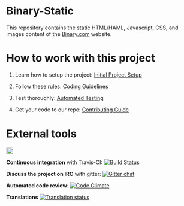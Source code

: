 Binary-Static
=============

This repository contains the static HTML/HAML, Javascript, CSS, and images content of the [Binary.com](http://www.binary.com) website.

How to work with this project
=============================

1. Learn how to setup the project:
[Initial Project Setup](https://github.com/binary-com/binary-static/wiki/Initial-Project-Setup)

2. Follow these rules:
[Coding Guidelines](https://github.com/binary-com/binary-static/wiki/Coding-Guidelines)

3. Test thoroughly:
[Automated Testing](https://github.com/binary-com/binary-static/wiki/Automated-Testing)

4. Get your code to our repo:
[Contributing Guide](https://github.com/binary-com/binary-static/wiki/Contributing-Guide)

External tools
==============

<a href="https://zenhub.io"><img src="https://raw.githubusercontent.com/ZenHubIO/support/master/zenhub-badge.png" height="18px"></a>

**Continuous integration** with Travis-CI: [![Build Status](https://travis-ci.org/binary-com/binary-static.svg?branch=master)](https://travis-ci.org/binary-com/binary-static)

**Discuss the project on IRC** with gitter: [![Gitter chat](https://badges.gitter.im/binary-com/binary-static.png)](https://gitter.im/binary-com/binary-static)

**Automated code review**: [![Code Climate](https://codeclimate.com/github/binary-com/binary-static.png)](https://codeclimate.com/github/binary-com/binary-static)

**Translations** [![Translation status](https://hosted.weblate.org/widgets/binary/-/88x31-grey.png)](https://hosted.weblate.org/engage/binary/?utm_source=widget)
